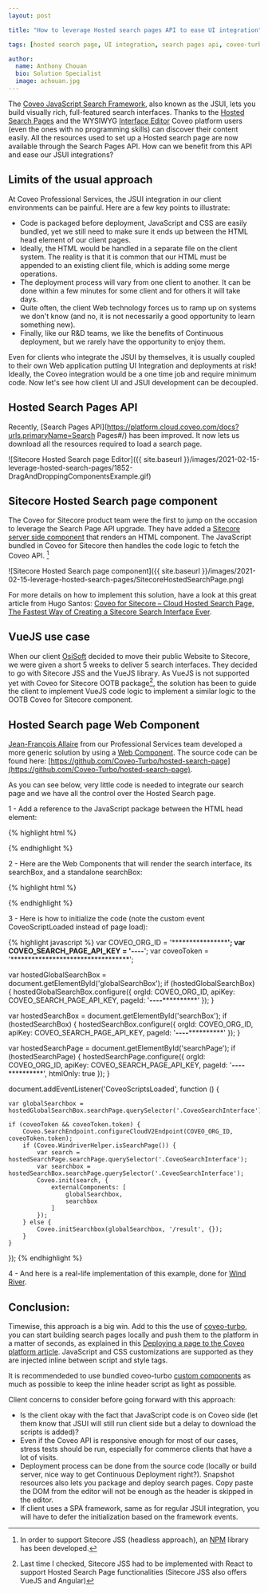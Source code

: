 ```yaml
---
layout: post

title: "How to leverage Hosted search pages API to ease UI integration"

tags: [hosted search page, UI integration, search pages api, coveo-turbo]

author:
  name: Anthony Chouan
  bio: Solution Specialist
  image: achouan.jpg
---
```

The [Coveo JavaScript Search Framework](https://docs.coveo.com/en/361/javascript-search-framework/javascript-search-framework-tutorials), also known as the JSUI, lets you build visually rich, full-featured search interfaces. Thanks to the [Hosted Search Pages](https://docs.coveo.com/en/1656/build-a-search-ui/manage-hosted-search-pages) and the WYSIWYG [Interface Editor](https://docs.coveo.com/en/1852/build-a-search-ui/use-the-interface-editor) Coveo platform users (even the ones with no programming skills) can discover their content easily. All the resources used to set up a Hosted search page are now available through the Search Pages API. How can we benefit from this API and ease our JSUI integrations?

<!-- more -->

## Limits of the usual approach

At Coveo Professional Services, the JSUI integration in our client environments can be painful. Here are a few key points to illustrate: 

- Code is packaged before deployment, JavaScript and CSS are easily bundled, yet we still need to make sure it ends up between the HTML head element of our client pages.
- Ideally, the HTML would be handled in a separate file on the client system. The reality is that it is common that our HTML must be appended to an existing client file, which is adding some merge operations.
- The deployment process will vary from one client to another. It can be done within a few minutes for some client and for others it will take days.
- Quite often, the client Web technology forces us to ramp up on systems we don't know (and no, it is not necessarily a good opportunity to learn something new). 
- Finally, like our R&D teams, we like the benefits of Continuous deployment, but we rarely have the opportunity to enjoy them.

Even for clients who integrate the JSUI by themselves, it is usually coupled to their own Web application putting UI Integration and deployments at risk! Ideally, the Coveo integration would be a one time job and require minimum code. Now let's see how client UI and JSUI development can be decoupled.

## Hosted Search Pages API

Recently, [Search Pages API](https://platform.cloud.coveo.com/docs?urls.primaryName=Search Pages#/) has been improved. It now lets us download all the resources required to load a search page.

![Sitecore Hosted Search page Editor]({{ site.baseurl }}/images/2021-02-15-leverage-hosted-search-pages/1852-DragAndDroppingComponentsExample.gif)


## Sitecore Hosted Search page component

The Coveo for Sitecore product team were the first to jump on the occasion to leverage the Search Page API upgrade. They have added a [Sitecore server side component](https://docs.coveo.com/en/3257/coveo-for-sitecore-v5/integrate-a-coveo-platform-search-page-in-a-sitecore-item) that renders an HTML component. The JavaScript bundled in Coveo for Sitecore then handles the code logic to fetch the Coveo API. [^1]

![Sitecore Hosted Search page component]({{ site.baseurl }}/images/2021-02-15-leverage-hosted-search-pages/SitecoreHostedSearchPage.png)

For more details on how to implement this solution, have a look at this great article from Hugo Santos: [Coveo for Sitecore – Cloud Hosted Search Page, The Fastest Way of Creating a Sitecore Search Interface Ever](https://hls-consulting.com/2020/06/24/coveo-for-sitecore-cloud-hosted-search-page-the-fastest-way-of-creating-a-sitecore-search-interface-ever/).

## VueJS use case

When our client [OsiSoft](https://www.osisoft.com/) decided to move their public Website to Sitecore, we were given a short 5 weeks to deliver 5 search interfaces. They decided to go with Sitecore JSS and the VueJS library. As VueJS is not supported yet with Coveo for Sitecore OOTB package[^2], the solution has been to guide the client to implement VueJS code logic to implement a similar logic to the OOTB Coveo for Sitecore component.

## Hosted Search page Web Component

[Jean-François Allaire](https://github.com/jfallaire) from our Professional Services team developed a more generic solution by using a [Web Component](https://developer.mozilla.org/en-US/docs/Web/Web_Components). The source code can be found here: [https://github.com/Coveo-Turbo/hosted-search-page](https://github.com/Coveo-Turbo/hosted-search-page).

As you can see below, very little code is needed to integrate our search page and we have all the control over the Hosted Search page.

1 - Add a reference to the JavaScript package between the HTML head element:

{% highlight html %}
<script src="https://unpkg.com/@coveops/hosted-search-page@latest/dist/index.min.js"></script>
{% endhighlight %}

2 - Here are the Web Components that will render the search interface, its searchBox, and a standalone searchBox:

{% highlight html %}
<hosted-search-page id="searchPage"></hosted-search-page>

<hosted-search-page id="searchBox"></hosted-search-page></div>

<hosted-search-page id="globalSearchBox"></hosted-search-page>
{% endhighlight %}

3 - Here is how to initialize the code (note the custom event CoveoScriptLoaded instead of page load): 

{% highlight javascript %}
var COVEO_ORG_ID = '**************************';
var COVEO_SEARCH_PAGE_API_KEY = '**********-****-****-****-************';
var coveoToken = '**********************************';

var hostedGlobalSearchBox = document.getElementById('globalSearchBox');
if (hostedGlobalSearchBox) {
	hostedGlobalSearchBox.configure({
		orgId: COVEO_ORG_ID,
		apiKey: COVEO_SEARCH_PAGE_API_KEY,
		pageId: '**********-****-****-****-************'
	});
}

var hostedSearchBox = document.getElementById('searchBox');
if (hostedSearchBox) {
	hostedSearchBox.configure({
		orgId: COVEO_ORG_ID,
		apiKey: COVEO_SEARCH_PAGE_API_KEY,
		pageId: '**********-****-****-****-************'
	});
}

var hostedSearchPage = document.getElementById('searchPage');
if (hostedSearchPage) {
	hostedSearchPage.configure({
		orgId: COVEO_ORG_ID,
		apiKey: COVEO_SEARCH_PAGE_API_KEY,
		pageId: '**********-****-****-****-************',
		htmlOnly: true
	});
}

document.addEventListener('CoveoScriptsLoaded', function () {

	var globalSearchbox = hostedGlobalSearchBox.searchPage.querySelector('.CoveoSearchInterface');

	if (coveoToken && coveoToken.token) {
		Coveo.SearchEndpoint.configureCloudV2Endpoint(COVEO_ORG_ID, coveoToken.token);
		if (Coveo.WindriverHelper.isSearchPage()) { 
			var search = hostedSearchPage.searchPage.querySelector('.CoveoSearchInterface');
			var searchbox = hostedSearchBox.searchPage.querySelector('.CoveoSearchInterface');
			Coveo.init(search, {
				externalComponents: [
					globalSearchbox,
					searchbox
				]
			});
		} else {
			Coveo.initSearchbox(globalSearchbox, '/result', {});
		}
	}
});
{% endhighlight %}

4 - And here is a real-life implementation of this example, done for [Wind River](https://www.windriver.com/result#t=All&sort=relevancy).


## Conclusion:
Timewise, this approach is a big win. Add to this the use of [coveo-turbo](https://coveo-turbo.github.io/), you can start building search pages locally and push them to the platform in a matter of seconds, as explained in this [Deploying a page to the Coveo platform article](https://coveo-turbo.github.io/docs/CLI-reference.html#deploy-a-page-to-the-coveo-platform). JavaScript and CSS customizations are supported as they are injected inline between script and style tags. 

It is recommendeded to use bundled coveo-turbo [custom components](https://coveo-turbo.github.io/#components) as much as possible to keep the inline header script as light as possible. 

Client concerns to consider before going forward with this approach:
- Is the client okay with the fact that JavaScript code is on Coveo side (let them know that JSUI will still run client side but a delay to download the scripts is added)?
- Even if the Coveo API is responsive enough for most of our cases, stress tests should be run, especially for commerce clients that have a lot of visits. 
- Deployment process can be done from the source code (locally or build server, nice way to get Continuous Deployment right?). Snapshot resources also lets you package and deploy search pages. Copy paste the DOM from the editor will not be enough as the header is skipped in the editor.
- If client uses a SPA framework, same as for regular JSUI integration, you will have to defer the initialization based on the framework events.


[^1]: In order to support Sitecore JSS (headless approach), an [NPM](https://www.npmjs.com/package/coveoforsitecore-jss/v/0.1.39 ) library has been developed.
[^2]: Last time I checked, Sitecore JSS had to be implemented with React to support Hosted Search Page functionalities (Sitecore JSS also offers VueJS and Angular)
